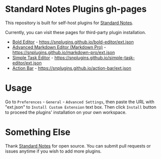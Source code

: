 # Standard Notes Plugins gh-pages

This repository is built for self-host plugins for [Standard Notes](https://github.com/standardnotes). 

Currently, you can visit these pages for third-party plugin installation.

- [Bold Editor](https://github.com/standardnotes/bold-editor) - https://snplugins.github.io/bold-editor/ext.json
- [Advanced Markdown Editor (Markdown Pro)](https://github.com/standardnotes/markdown-pro) - https://snplugins.github.io/markdown-pro/ext.json
- [Simple Task Editor](https://github.com/standardnotes/simple-task-editor) - https://snplugins.github.io/simple-task-editor/ext.json
- [Action Bar](https://github.com/standardnotes/action-bar) - https://snplugins.github.io/action-bar/ext.json

# Usage

Go to `Preferences` - `General` - `Advanced Settings`, then paste the URL with "ext.json" to `Install Custom Extension` text box. Then click `Install` button to proceed the plugins' installation on your own workspace.

# Something Else

Thank [Standard Notes](https://github.com/standardnotes) for open source. You can submit pull requests or issues anytime if you wish to add more plugins.
